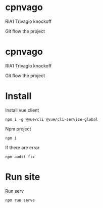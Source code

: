 # cpnvago
RIA1 Trivagio knockoff

Git flow the project

# cpnvago
RIA1 Trivagio knockoff

Git flow the project

# Install

Install vue client

    npm i -g @vue/cli @vue/cli-service-global

Npm project

    npm i

If there are error

    npm audit fix

# Run site

Run serv

    npm run serve
